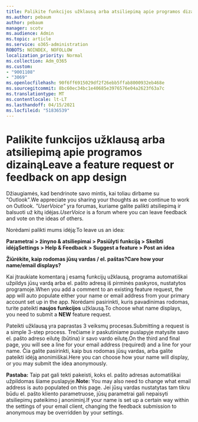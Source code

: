 ```yaml
---
title: Palikite funkcijos užklausą arba atsiliepimą apie programos dizainą
ms.author: pebaum
author: pebaum
manager: scotv
ms.audience: Admin
ms.topic: article
ms.service: o365-administration
ROBOTS: NOINDEX, NOFOLLOW
localization_priority: Normal
ms.collection: Adm_O365
ms.custom:
- "9001108"
- "3069"
ms.openlocfilehash: 90f6ff6915029df2f26ebb5ffab8000932eb468e
ms.sourcegitcommit: 8bc60ec34bc1e40685e3976576e04a2623f63a7c
ms.translationtype: MT
ms.contentlocale: lt-LT
ms.lasthandoff: 04/15/2021
ms.locfileid: "51836539"
---
```

# <a name="leave-a-feature-request-or-feedback-on-app-design"></a><span data-ttu-id="6c83e-102">Palikite funkcijos užklausą arba atsiliepimą apie programos dizainą</span><span class="sxs-lookup"><span data-stu-id="6c83e-102">Leave a feature request or feedback on app design</span></span>

<span data-ttu-id="6c83e-103">Džiaugiamės, kad bendrinote savo mintis, kai toliau dirbame su "Outlook".</span><span class="sxs-lookup"><span data-stu-id="6c83e-103">We appreciate you sharing your thoughts as we continue to work on Outlook.</span></span> <span data-ttu-id="6c83e-104">*"UserVoice"* yra forumas, kuriame galite palikti atsiliepimą ir balsuoti už kitų idėjas.</span><span class="sxs-lookup"><span data-stu-id="6c83e-104">*UserVoice* is a forum where you can leave feedback and vote on the ideas of others.</span></span>  

<span data-ttu-id="6c83e-105">Norėdami palikti mums idėją:</span><span class="sxs-lookup"><span data-stu-id="6c83e-105">To leave us an idea:</span></span> 

<span data-ttu-id="6c83e-106">**Parametrai > žinyno & atsiliepimai > Pasiūlyti funkciją > Skelbti idėją**</span><span class="sxs-lookup"><span data-stu-id="6c83e-106">**Settings > Help & Feedback > Suggest a feature > Post an idea**</span></span> 

<span data-ttu-id="6c83e-107">**Žiūrėkite, kaip rodomas jūsų vardas / el. paštas?**</span><span class="sxs-lookup"><span data-stu-id="6c83e-107">**Care how your name/email displays?**</span></span>

<span data-ttu-id="6c83e-108">Kai įtraukiate komentarą į esamą funkcijų užklausą, programa automatiškai užpildys jūsų vardą arba el. pašto adresą iš pirminės paskyros, nustatytos programoje.</span><span class="sxs-lookup"><span data-stu-id="6c83e-108">When you add a comment to an existing feature request, the app will auto populate either your name or email address from your primary account set up in the app.</span></span> <span data-ttu-id="6c83e-109">Norėdami pasirinkti, kuris pavadinimas rodomas, turite pateikti **naujos funkcijos** užklausą.</span><span class="sxs-lookup"><span data-stu-id="6c83e-109">To choose what name displays, you need to submit a **NEW** feature request.</span></span> 

<span data-ttu-id="6c83e-110">Pateikti užklausą yra paprastas 3 veiksmų procesas.</span><span class="sxs-lookup"><span data-stu-id="6c83e-110">Submitting a request is a simple 3-step process.</span></span> <span data-ttu-id="6c83e-111">Trečiame ir paskutiniame puslapyje matysite savo el. pašto adreso eilutę (būtina) ir savo vardo eilutę.</span><span class="sxs-lookup"><span data-stu-id="6c83e-111">On the third and final page, you will see a line for your email address (required) and a line for your name.</span></span> <span data-ttu-id="6c83e-112">Čia galite pasirinkti, kaip bus rodomas jūsų vardas, arba galite pateikti idėją anonimiškai.</span><span class="sxs-lookup"><span data-stu-id="6c83e-112">Here you can choose how your name will display, or you may submit the idea anonymously.</span></span> 

<span data-ttu-id="6c83e-113">**Pastaba:** Taip pat gali tekti pakeisti, koks el. pašto adresas automatiškai užpildomas šiame puslapyje.</span><span class="sxs-lookup"><span data-stu-id="6c83e-113">**Note:** You may also need to change what email address is auto populated on this page.</span></span> <span data-ttu-id="6c83e-114">Jei jūsų vardas nustatytas tam tikru būdu el. pašto kliento parametruose, jūsų parametrai gali nepaisyti atsiliepimų pateikimo į anoniminį.</span><span class="sxs-lookup"><span data-stu-id="6c83e-114">If your name is set up a certain way within the settings of your email client, changing the feedback submission to anonymous may be overridden by your settings.</span></span> 
